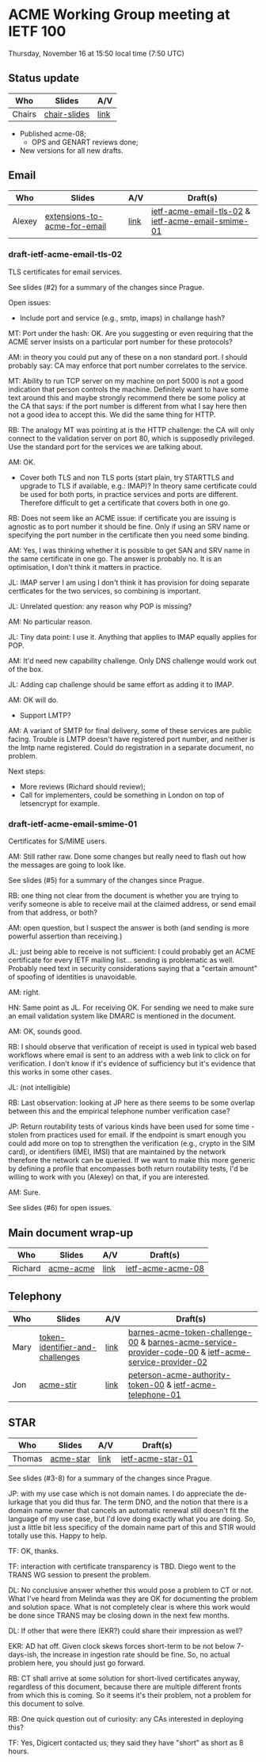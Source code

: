 # ACME Working Group meeting at IETF 100
Thursday, November 16 at 15:50 local time (7:50 UTC)

## Status update
| Who | Slides | A/V |
| ----|--------|-----|
| Chairs | [chair-slides](https://datatracker.ietf.org/meeting/100/materials/slides-100-acme-chair-slides/) |  [link](https://youtu.be/n_pUc9XfjWs?t=127) |

- Published acme-08;
  - OPS and GENART reviews done;
- New versions for all new drafts.

## Email
| Who | Slides | A/V | Draft(s) |
| ----|--------|-----|----------|
| Alexey | [extensions-to-acme-for-email](https://datatracker.ietf.org/meeting/100/materials/slides-100-acme-extensions-to-acme-for-email/) | [link](https://youtu.be/n_pUc9XfjWs?t=313) | [ietf-acme-email-tls-02](https://tools.ietf.org/html/draft-ietf-acme-email-tls-02) & [ietf-acme-email-smime-01](https://tools.ietf.org/html/draft-ietf-acme-email-smime-01) |

### draft-ietf-acme-email-tls-02
TLS certificates for email services.

See slides (#2) for a summary of the changes since Prague.

Open issues:
 - Include port and service (e.g., smtp, imaps) in challange hash?

MT: Port under the hash: OK.  Are you suggesting or even requiring that the ACME server insists on a particular port number for these protocols?

AM: in theory you could put any of these on a non standard port.  I should probably say: CA may enforce that port number correlates to the service.

MT: Ability to run TCP server on my machine on port 5000 is not a good indication that person controls the machine.  Definitely want to have some text around this and maybe strongly recommend there be some policy at the CA that says: if the port number is different from what I say here then not a good idea to accept this.  We did the same thing for HTTP.  

RB: The analogy MT was pointing at is the HTTP challenge: the CA will only connect to the validation server on port 80, which is supposedly privileged.  Use the standard port for the services we are talking about.

AM: OK.

 - Cover both TLS and non TLS ports (start plain, try STARTTLS and upgrade to TLS if available, e.g.: IMAP)?  In theory same certificate could be used for both ports, in practice services and ports are different.  Therefore difficult to get a certificate that covers both in one go.

RB: Does not seem like an ACME issue: if certificate you are issuing is agnostic as to port number it should be fine.  Only if using an SRV name or specifying the port number in the certificate then you need some binding.

AM: Yes, I was thinking whether it is possible to get SAN and SRV name in the same certificate in one go.  The answer is probably no.  It is an optimisation, I don't think it matters in practice.

JL: IMAP server I am using I don't think it has provision for doing separate certficates for the two services, so combining is important.

JL: Unrelated question: any reason why POP is missing?

AM: No particular reason.

JL: Tiny data point: I use it.  Anything that applies to IMAP equally applies for POP.

AM: It'd need new capability challenge.  Only DNS challenge would work out of the box.

JL: Adding cap challenge should be same effort as adding it to IMAP.

AM: OK will do.

 - Support LMTP?
 
AM: A variant of SMTP for final delivery, some of these services are public facing.  Trouble is LMTP doesn't have registered port number, and neither is the lmtp name registered.  Could do registration in a separate document, no problem.

Next steps:
 - More reviews (Richard should review);
 - Call for implementers, could be something in London on top of letsencrypt for example.

### draft-ietf-acme-email-smime-01
Certificates for S/MIME users.

AM: Still rather raw.  Done some changes but really need to flash out how the messages are going to look like.

See slides (#5) for a summary of the changes since Prague.

RB: one thing not clear from the document is whether you are trying to verify someone is able to receive mail at the claimed address, or send email from that address, or both?

AM: open question, but I suspect the answer is both (and sending is more powerful assertion than receiving.)

JL: just being able to receive is not sufficient: I could probably get an ACME certificate for every IETF mailing list... sending is problematic as well.  Probably need text in security considerations saying that a "certain amount" of spoofing of identities is unavoidable.

AM: right.

HN: Same point as JL.  For receiving OK.  For sending we need to make sure an email validation system like DMARC is mentioned in the document.

AM: OK, sounds good.

RB: I should observe that verification of receipt is used in typical web based workflows where email is sent to an address with a web link to click on for verification.  I don't know if it's evidence of sufficiency but it's evidence that this works in some other cases.

JL: (not intelligible)
  
RB: Last observation: looking at JP here as there seems to be some overlap between this and the empirical telephone number verification case?

JP: Return routability tests of various kinds have been used for some time - stolen from practices used for email.  If the endpoint is smart enough you could add more on top to strengthen the verification (e.g., crypto in the SIM card), or identifiers (IMEI, IMSI) that are maintained by the network therefore the network can be queried.  If we want to make this more generic by defining a profile that encompasses both return routability tests, I'd be willing to work with you (Alexey) on that, if you are interested.

AM: Sure.

See slides (#6) for open issues.

## Main document wrap-up
| Who | Slides | A/V | Draft(s) |
| ----|--------|-----|----------|
| Richard | [acme-acme](https://datatracker.ietf.org/meeting/100/materials/slides-100-acme-acme-acme/) | [link](https://youtu.be/n_pUc9XfjWs?t=1159) | [ietf-acme-acme-08](https://tools.ietf.org/html/draft-ietf-acme-acme-08) |

## Telephony
| Who | Slides | A/V | Draft(s) |
| ----|--------|-----|----------|
| Mary | [token-identifier-and-challenges](https://datatracker.ietf.org/meeting/100/materials/slides-100-acme-acme-token-identifier-and-challenges/) | [link](https://youtu.be/n_pUc9XfjWs?t=3669) | [barnes-acme-token-challenge-00](https://tools.ietf.org/html/draft-barnes-acme-token-challenge-00) & [barnes-acme-service-provider-code-00](https://tools.ietf.org/html/draft-barnes-acme-service-provider-code-00) & [ietf-acme-service-provider-02](https://tools.ietf.org/html/draft-ietf-acme-service-provider-02) |
| Jon | [acme-stir](https://datatracker.ietf.org/meeting/100/materials/slides-100-acme-acme-stir/) | [link](https://youtu.be/n_pUc9XfjWs?t=3050) | [peterson-acme-authority-token-00](https://tools.ietf.org/html/draft-peterson-acme-authority-token-00) & [ietf-acme-telephone-01](https://tools.ietf.org/html/draft-ietf-acme-telephone-01) |

## STAR
| Who | Slides | A/V | Draft(s) |
| ----|--------|-----|----------|
| Thomas | [acme-star](https://datatracker.ietf.org/meeting/100/materials/slides-100-acme-acme-star/) | [link](https://youtu.be/n_pUc9XfjWs?t=4767) | [ietf-acme-star-01](https://tools.ietf.org/html/draft-ietf-acme-star-01) |

See slides (#3-8) for a summary of the changes since Prague.

JP: with my use case which is not domain names.  I do appreciate the de-lurkage that you did thus far.  The term DNO, and the notion that there is a domain name owner that cancels an automatic renewal still doesn't fit the language of my use case, but I'd love doing exactly what you are doing.  So, just a little bit less specificy of the domain name part of this and STIR would totally use this.  Happy to help.

TF: OK, thanks.

TF: interaction with certificate transparency is TBD.  Diego went to the TRANS WG session to present the problem.

DL: No conclusive answer whether this would pose a problem to CT or not.  What I've heard from Melinda was they are OK for documenting the problem and solution space.  What is not completely clear is where this work would be done since TRANS may be closing down in the next few  months.

DL: If other that were there (EKR?) could share their impression as well?  

EKR: AD hat off.  Given clock skews forces short-term to be not below 7-days-ish, the increase in ingestion rate should be fine. So, no actual problem here, you should just go forward.

RB: CT shall arrive at some solution for short-lived certificates anyway, regardless of this document, because there are multiple different fronts from which this is coming.  So it seems it's their problem, not a problem for this document to solve.

RB: One quick question out of curiosity: any CAs interested in deploying this?

TF: Yes, Digicert contacted us; they said they have "short" as short as 8 hours.
